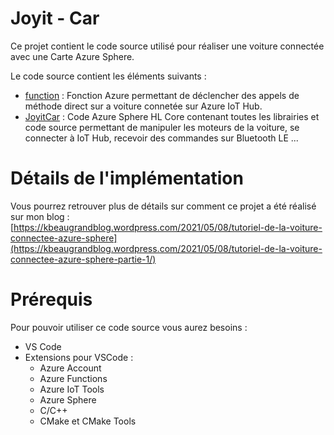 # Joyit - Car

Ce projet contient le code source utilisé pour réaliser une voiture connectée avec une Carte Azure Sphere. 

Le code source contient les éléments suivants : 

- [function](./src/function) : 
    Fonction Azure permettant de déclencher des appels de méthode direct sur a voiture connetée sur Azure IoT Hub.
- [JoyitCar](./src/JoyitCar) : 
    Code Azure Sphere HL Core contenant toutes les librairies et code source permettant de manipuler les moteurs de la voiture, se connecter à IoT Hub, recevoir des commandes sur Bluetooth LE ...

# Détails de l'implémentation

Vous pourrez retrouver plus de détails sur comment ce projet a été réalisé sur mon blog : [https://kbeaugrandblog.wordpress.com/2021/05/08/tutoriel-de-la-voiture-connectee-azure-sphere](https://kbeaugrandblog.wordpress.com/2021/05/08/tutoriel-de-la-voiture-connectee-azure-sphere-partie-1/)

# Prérequis

Pour pouvoir utiliser ce code source vous aurez besoins : 
- VS Code 
- Extensions pour VSCode : 
  - Azure Account
  - Azure Functions
  - Azure IoT Tools
  - Azure Sphere
  - C/C++
  - CMake et CMake Tools
  
   